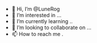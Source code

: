 - 👋 Hi, I’m @LuneRog
- 👀 I’m interested in ...
- 🌱 I’m currently learning ..
- 💞️ I’m looking to collaborate on ...
- 📫 How to reach me .

<!---
LuneRog/LuneRog is a ✨ special ✨ repository because its `README.md` (this file) appears on your GitHub profile.
You can click the Preview link to take a look at your changes.
--->
